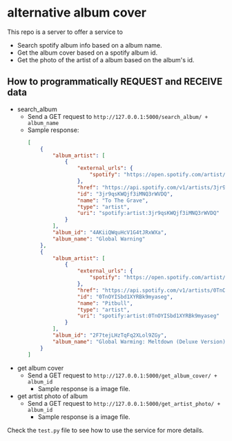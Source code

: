 # alternative album cover
This repo is a server to offer a service to
- Search spotify album info based on a album name.
- Get the album cover based on a spotify album id.
- Get the photo of the artist of a album based on the album's id.

## How to programmatically REQUEST and RECEIVE data
- search_album
  - Send a GET request to `http://127.0.0.1:5000/search_album/ + album_name`
  - Sample response:
    ```json
    [
        {
            "album_artist": [
                {
                    "external_urls": {
                        "spotify": "https://open.spotify.com/artist/3jr9qsKWQjf3iMNQ3rWVDQ"
                    },
                    "href": "https://api.spotify.com/v1/artists/3jr9qsKWQjf3iMNQ3rWVDQ",
                    "id": "3jr9qsKWQjf3iMNQ3rWVDQ",
                    "name": "To The Grave",
                    "type": "artist",
                    "uri": "spotify:artist:3jr9qsKWQjf3iMNQ3rWVDQ"
                }
            ],
            "album_id": "4AKiiQWquHcV1G4tJRxWXa",
            "album_name": "Global Warning"
        },
        {
            "album_artist": [
                {
                    "external_urls": {
                        "spotify": "https://open.spotify.com/artist/0TnOYISbd1XYRBk9myaseg"
                    },
                    "href": "https://api.spotify.com/v1/artists/0TnOYISbd1XYRBk9myaseg",
                    "id": "0TnOYISbd1XYRBk9myaseg",
                    "name": "Pitbull",
                    "type": "artist",
                    "uri": "spotify:artist:0TnOYISbd1XYRBk9myaseg"
                }
            ],
            "album_id": "2F7tejLHzTqFq2XLol9ZGy",
            "album_name": "Global Warming: Meltdown (Deluxe Version)"
        }
    ]
    ```
- get album cover
  - Send a GET request to `http://127.0.0.1:5000/get_album_cover/ + album_id`
    - Sample response is a image file.
- get artist photo of album
  - Send a GET request to `http://127.0.0.1:5000/get_artist_photo/ + album_id`
    - Sample response is a image file.

Check the `test.py` file to see how to use the service for more details.


